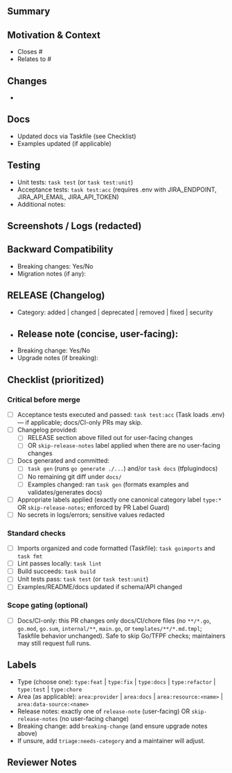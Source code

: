 <!--
Title format suggestion: feat|fix|docs|refactor|test|chore(scope): short summary
Example: feat(provider): add configurable HTTP timeouts
-->

## Summary

<!-- Briefly describe the change. What does this PR do? -->

## Motivation & Context

<!-- Link related issues and context. Use Closes/Fixes for auto-close. -->
- Closes #
- Relates to #

## Changes

<!-- High-level list of changes. Keep concise. -->
-

## Docs

<!-- If schema or behavior changed, ensure docs are regenerated and committed. -->
- Updated docs via Taskfile (see Checklist)
- Examples updated (if applicable)

## Testing

<!-- Outline how you tested locally. Include commands and expected results. Prefer Taskfile targets. -->
- Unit tests: `task test` (or `task test:unit`)
- Acceptance tests: `task test:acc` (requires .env with JIRA_ENDPOINT, JIRA_API_EMAIL, JIRA_API_TOKEN)
- Additional notes:

## Screenshots / Logs (redacted)

<!-- Include relevant output, ensuring credentials/tokens are NOT present. -->

## Backward Compatibility

<!-- Any breaking changes to provider config, resource schema, or behavior? If yes, document migration steps. -->
- Breaking changes: Yes/No
- Migration notes (if any):

## RELEASE (Changelog)

<!--
Required for user-facing changes. This section is consumed by release tooling.
If there are no user-facing changes, set the `skip-release-notes` label and leave this section empty.
Categories follow Keep a Changelog: added | changed | deprecated | removed | fixed | security
-->

- Category: added | changed | deprecated | removed | fixed | security
- Release note (concise, user-facing):
  -
- Breaking change: Yes/No
- Upgrade notes (if breaking):

## Checklist (prioritized)

### Critical before merge
- [ ] Acceptance tests executed and passed: `task test:acc` (Task loads .env) — if applicable; docs/CI-only PRs may skip.
- [ ] Changelog provided:
  - [ ] RELEASE section above filled out for user-facing changes
  - [ ] OR `skip-release-notes` label applied when there are no user-facing changes
- [ ] Docs generated and committed:
  - [ ] `task gen` (runs `go generate ./...`) and/or `task docs` (tfplugindocs)
  - [ ] No remaining git diff under `docs/`
  - [ ] Examples changed: ran `task gen` (formats examples and validates/generates docs)
- [ ] Appropriate labels applied (exactly one canonical category label `type:*` OR `skip-release-notes`; enforced by PR Label Guard)
- [ ] No secrets in logs/errors; sensitive values redacted

### Standard checks
- [ ] Imports organized and code formatted (Taskfile): `task goimports` and `task fmt`
- [ ] Lint passes locally: `task lint`
- [ ] Build succeeds: `task build`
- [ ] Unit tests pass: `task test` (or `task test:unit`)
- [ ] Examples/README/docs updated if schema/API changed

### Scope gating (optional)
- [ ] Docs/CI-only: this PR changes only docs/CI/chore files (no `**/*.go`, `go.mod`, `go.sum`, `internal/**`, `main.go`, or `templates/**/*.md.tmpl`; Taskfile behavior unchanged). Safe to skip Go/TFPF checks; maintainers may still request full runs.

## Labels

<!-- Apply labels to help triage and release notes. -->
- Type (choose one): `type:feat` | `type:fix` | `type:docs` | `type:refactor` | `type:test` | `type:chore`
- Area (as applicable): `area:provider` | `area:docs` | `area:resource:<name>` | `area:data-source:<name>`
- Release notes: exactly one of `release-note` (user-facing) OR `skip-release-notes` (no user-facing change)
- Breaking change: add `breaking-change` (and ensure upgrade notes above)
- If unsure, add `triage:needs-category` and a maintainer will adjust.

## Reviewer Notes

<!-- Call out areas that need extra attention, trade-offs made, or follow-ups planned. -->
